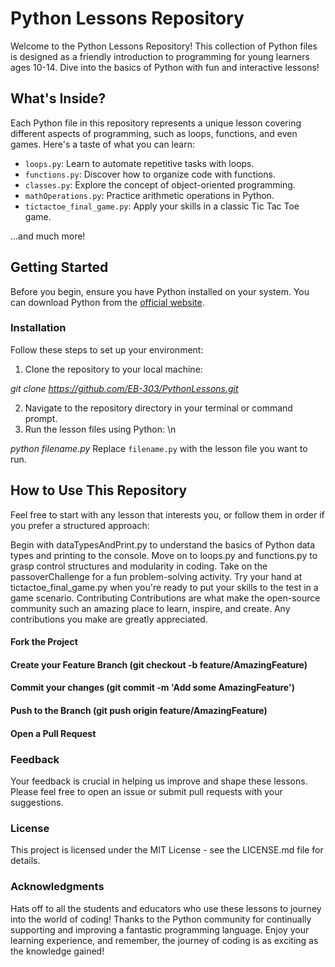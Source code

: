 # Python Lessons Repository

Welcome to the Python Lessons Repository! This collection of Python files is designed as a friendly introduction to programming for young learners ages 10-14. Dive into the basics of Python with fun and interactive lessons!


## What's Inside?

Each Python file in this repository represents a unique lesson covering different aspects of programming, such as loops, functions, and even games. Here's a taste of what you can learn:

- `loops.py`: Learn to automate repetitive tasks with loops.
- `functions.py`: Discover how to organize code with functions.
- `classes.py`: Explore the concept of object-oriented programming.
- `mathOperations.py`: Practice arithmetic operations in Python.
- `tictactoe_final_game.py`: Apply your skills in a classic Tic Tac Toe game.

...and much more!


## Getting Started

Before you begin, ensure you have Python installed on your system. You can download Python from the [official website](https://www.python.org/downloads/).


### Installation

Follow these steps to set up your environment:

1. Clone the repository to your local machine: 

*git clone https://github.com/EB-303/PythonLessons.git*

2. Navigate to the repository directory in your terminal or command prompt.
3. Run the lesson files using Python: \n

*python filename.py*
Replace `filename.py` with the lesson file you want to run.


## How to Use This Repository

Feel free to start with any lesson that interests you, or follow them in order if you prefer a structured approach:

Begin with dataTypesAndPrint.py to understand the basics of Python data types and printing to the console.
Move on to loops.py and functions.py to grasp control structures and modularity in coding.
Take on the passoverChallenge for a fun problem-solving activity.
Try your hand at tictactoe_final_game.py when you're ready to put your skills to the test in a game scenario.
Contributing
Contributions are what make the open-source community such an amazing place to learn, inspire, and create. Any contributions you make are greatly appreciated.

#### Fork the Project
#### Create your Feature Branch (git checkout -b feature/AmazingFeature)
#### Commit your changes (git commit -m 'Add some AmazingFeature')
#### Push to the Branch (git push origin feature/AmazingFeature)
#### Open a Pull Request



### Feedback
Your feedback is crucial in helping us improve and shape these lessons. Please feel free to open an issue or submit pull requests with your suggestions.


### License
This project is licensed under the MIT License - see the LICENSE.md file for details.


### Acknowledgments
Hats off to all the students and educators who use these lessons to journey into the world of coding!
Thanks to the Python community for continually supporting and improving a fantastic programming language.
Enjoy your learning experience, and remember, the journey of coding is as exciting as the knowledge gained!
